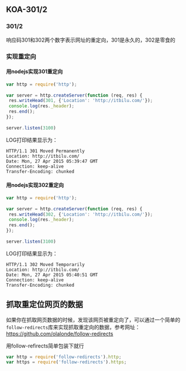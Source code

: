 ## KOA-301/2



### 301/2

响应码301和302两个数字表示网址的重定向，301是永久的，302是零食的



### 实现重定向

#### 用nodejs实现301重定向

```javascript
var http = require('http');
 
var server = http.createServer(function (req, res) {
 res.writeHead(301, {'Location': 'http://itbilu.com/'});
 console.log(res._header);
 res.end();
});
 
server.listen(3100)
```

LOG打印结果显示为：

```
HTTP/1.1 301 Moved Permanently
Location: http://itbilu.com/
Date: Mon, 27 Apr 2015 05:39:47 GMT
Connection: keep-alive
Transfer-Encoding: chunked
```



#### 用nodejs实现302重定向

```javascript
var http = require('http');
 
var server = http.createServer(function (req, res) {
 res.writeHead(302, {'Location': 'http://itbilu.com/'});
 console.log(res._header);
 res.end();
});
 
server.listen(3100)
```



LOG打印结果显示为：

```
HTTP/1.1 302 Moved Temporarily
Location: http://itbilu.com/
Date: Mon, 27 Apr 2015 05:40:51 GMT
Connection: keep-alive
Transfer-Encoding: chunked
```





## 抓取重定位网页的数据

如果你在抓取网页数据的时候，发现该网页被重定向了，可以通过一个简单的`follow-redirects`库来实现抓取重定向的数据，参考网址：https://github.com/olalonde/follow-redirects

用follow-refirects简单包装下就行

```javascript
var http = require('follow-redirects').http;
var https = require('follow-redirects').https;
```

